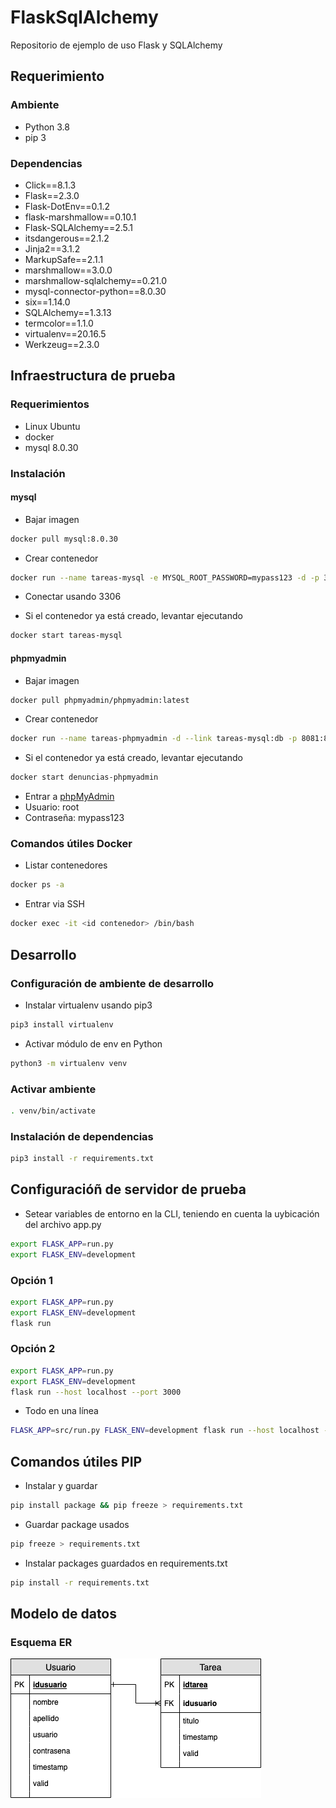 # FlaskSqlAlchemy

 Repositorio de ejemplo de uso Flask y SQLAlchemy

## Requerimiento

### Ambiente

- Python 3.8
- pip 3

### Dependencias

- Click==8.1.3
- Flask==2.3.0
- Flask-DotEnv==0.1.2
- flask-marshmallow==0.10.1
- Flask-SQLAlchemy==2.5.1
- itsdangerous==2.1.2
- Jinja2==3.1.2
- MarkupSafe==2.1.1
- marshmallow==3.0.0
- marshmallow-sqlalchemy==0.21.0
- mysql-connector-python==8.0.30
- six==1.14.0
- SQLAlchemy==1.3.13
- termcolor==1.1.0
- virtualenv==20.16.5
- Werkzeug==2.3.0

## Infraestructura de prueba

### Requerimientos

- Linux Ubuntu
- docker
- mysql 8.0.30

### Instalación

#### mysql

- Bajar imagen

```bash
docker pull mysql:8.0.30
```

- Crear contenedor

```bash
docker run --name tareas-mysql -e MYSQL_ROOT_PASSWORD=mypass123 -d -p 3306:3306  mysql:8.0.30
```

- Conectar usando 3306

- Si el contenedor ya está creado, levantar ejecutando

```bash
docker start tareas-mysql
```

#### phpmyadmin

- Bajar imagen

```bash
docker pull phpmyadmin/phpmyadmin:latest
```

- Crear contenedor

```bash
docker run --name tareas-phpmyadmin -d --link tareas-mysql:db -p 8081:80 phpmyadmin/phpmyadmin
```

- Si el contenedor ya está creado, levantar ejecutando

```bash
docker start denuncias-phpmyadmin
```

- Entrar a [phpMyAdmin](http://localhost:8081)
- Usuario: root
- Contraseña: mypass123

### Comandos útiles Docker

- Listar contenedores

```bash
docker ps -a
```

- Entrar via SSH

```bash
docker exec -it <id contenedor> /bin/bash
```

## Desarrollo

### Configuración de ambiente de desarrollo

- Instalar virtualenv usando pip3

```bash
pip3 install virtualenv
```

- Activar módulo de env en Python

```bash
python3 -m virtualenv venv
```

### Activar ambiente

```bash
. venv/bin/activate
```

### Instalación de dependencias

```bash
pip3 install -r requirements.txt
```

## Configuracióñ de servidor de prueba

- Setear variables de entorno en la CLI, teniendo en cuenta la uybicación del archivo app.py

```bash
export FLASK_APP=run.py
export FLASK_ENV=development
```

### Opción 1

```bash
export FLASK_APP=run.py
export FLASK_ENV=development
flask run
```

### Opción 2

```bash
export FLASK_APP=run.py
export FLASK_ENV=development
flask run --host localhost --port 3000
```

- Todo en una línea

```bash
FLASK_APP=src/run.py FLASK_ENV=development flask run --host localhost --port 3000 --debug
```

## Comandos útiles PIP

- Instalar y guardar

```bash
pip install package && pip freeze > requirements.txt
```

- Guardar package usados

```bash
pip freeze > requirements.txt
```

- Instalar packages guardados en requirements.txt

```bash
pip install -r requirements.txt
```

## Modelo de datos

### Esquema ER

![ER](docs\ER.png)
